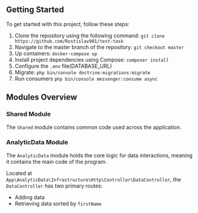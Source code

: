 ## Getting Started
To get started with this project, follow these steps:

1. Clone the repository using the following command: ```git clone https://github.com/Rostislav901/test-task```
2. Navigate to the master branch of the repository: ```git checkout master```
3. Up containers:  ```docker-compose up```
4. Install project dependencies using Compose: ```composer install```
5. Configure the `.env` file(DATABASE_URL)
6. Migrate: ```php bin/console doctrine:migrations:migrate```
7. Run consumers ```php bin/console messenger:consume async```

## Modules Overview

### Shared Module
The `Shared` module contains common code used across the application.

### AnalyticData Module
The `AnalyticData` module holds the core logic for data interactions, meaning it contains the main code of the program. 

Located at `App\AnalyticData\Infrastructure\Http\Controller\DataController`, the `DataController` has two primary routes:
- Adding data
- Retrieving data sorted by `firstName`
